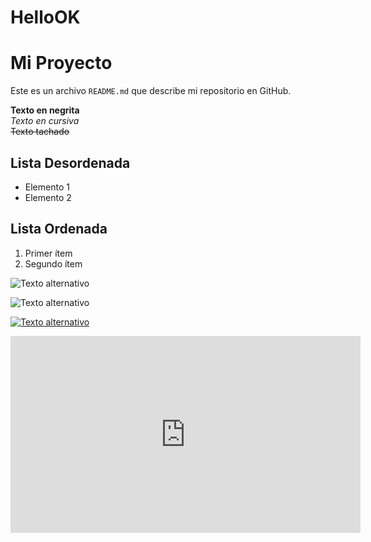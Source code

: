 # HelloOK
# Mi Proyecto  
Este es un archivo `README.md` que describe mi repositorio en GitHub.

**Texto en negrita**  
*Texto en cursiva*  
~~Texto tachado~~  

## Lista Desordenada
- Elemento 1  
- Elemento 2  

## Lista Ordenada
1. Primer ítem  
2. Segundo ítem  

![Texto alternativo](https://ejemplo.com/imagen.jpg)

![Texto alternativo](ruta/de/la/imagen.jpg)

[![Texto alternativo](https://img.youtube.com/vi/CÓDIGO_VIDEO/maxresdefault.jpg)](https://www.youtube.com/watch?v=CÓDIGO_VIDEO)

<iframe width="560" height="315" src="https://www.youtube.com/embed/CÓDIGO_VIDEO" frameborder="0" allowfullscreen></iframe>
